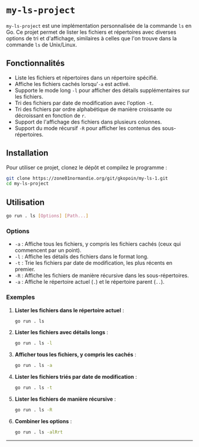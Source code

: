# `my-ls-project`

`my-ls-project` est une implémentation personnalisée de la commande `ls` en Go. Ce projet permet de lister les fichiers et répertoires avec diverses options de tri et d'affichage, similaires à celles que l'on trouve dans la commande `ls` de Unix/Linux.

## Fonctionnalités

- Liste les fichiers et répertoires dans un répertoire spécifié.
- Affiche les fichiers cachés lorsqu'`-a` est activé.
- Supporte le mode long `-l` pour afficher des détails supplémentaires sur les fichiers.
- Tri des fichiers par date de modification avec l'option `-t`.
- Tri des fichiers par ordre alphabétique de manière croissante ou décroissant en fonction de `r`.
- Support de l'affichage des fichiers dans plusieurs colonnes.
- Support du mode récursif `-R` pour afficher les contenus des sous-répertoires.

## Installation

Pour utiliser ce projet, clonez le dépôt et compilez le programme :

```bash
git clone https://zone01normandie.org/git/gkopoin/my-ls-1.git
cd my-ls-project
```

## Utilisation

```bash
go run . ls [Options] [Path...]
```

### Options

- `-a` : Affiche tous les fichiers, y compris les fichiers cachés (ceux qui commencent par un point).
- `-l` : Affiche les détails des fichiers dans le format long.
- `-t` : Trie les fichiers par date de modification, les plus récents en premier.
- `-R` : Affiche les fichiers de manière récursive dans les sous-répertoires.
- `-a` : Affiche le répertoire actuel (`.`) et le répertoire parent (`..`).

### Exemples

1. **Lister les fichiers dans le répertoire actuel** :

    ```bash
    go run . ls
    ```

2. **Lister les fichiers avec détails longs** :

    ```bash
    go run . ls -l
    ```

3. **Afficher tous les fichiers, y compris les cachés** :

    ```bash
    go run . ls -a
    ```

4. **Lister les fichiers triés par date de modification** :

    ```bash
    go run . ls -t
    ```

5. **Lister les fichiers de manière récursive** :

    ```bash
    go run . ls -R
    ```

6. **Combiner les options** :

    ```bash
    go run . ls -alRrt
    ```
---